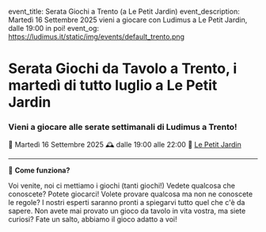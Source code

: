 event_title: Serata Giochi a Trento (a Le Petit Jardin)
event_description: Martedì 16 Settembre 2025 vieni a giocare con Ludimus a Le Petit Jardin, dalle 19:00 in poi!
event_og: https://ludimus.it/static/img/events/default_trento.png

# Serata Giochi da Tavolo a Trento, i martedì di tutto luglio a Le Petit Jardin

### Vieni a giocare alle serate settimanali di Ludimus a Trento!

📅 Martedì 16 Settembre 2025
🕰 dalle 19:00 alle 22:00
📍 [Le Petit Jardin](https://maps.app.goo.gl/KcvirXxa3RBBwL2BA)

---

🎲 **Come funziona?**

Voi venite, noi ci mettiamo i giochi (tanti giochi!)
Vedete qualcosa che conoscete? Potete giocarci!
Volete provare qualcosa ma non ne conoscete le regole? I nostri esperti saranno pronti a spiegarvi tutto quel che c'è da sapere.
Non avete mai provato un gioco da tavolo in vita vostra, ma siete curiosi? Fate un salto, abbiamo il gioco adatto a voi!